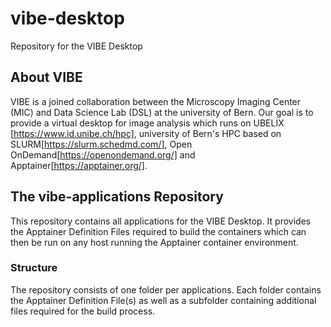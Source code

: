 # vibe-desktop
Repository for the VIBE Desktop

## About VIBE
VIBE is a joined collaboration between the Microscopy Imaging Center (MIC) and Data Science Lab (DSL) at the university of Bern. Our goal is to provide a virtual desktop for image analysis which runs on UBELIX [https://www.id.unibe.ch/hpc], university of Bern's HPC based on SLURM[https://slurm.schedmd.com/], Open OnDemand[https://openondemand.org/] and Apptainer[https://apptainer.org/].

## The vibe-applications Repository
This repository contains all applications for the VIBE Desktop. It provides the Apptainer Definition Files required to build the containers which can then be run on any host running the Apptainer container environment.

### Structure
The repository consists of one folder per applications. Each folder contains the Apptainer Definition File(s) as well as a subfolder containing additional files required for the build process.
